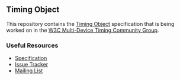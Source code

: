 ## Timing Object

This repository contains the [Timing Object](http://webtiming.github.io/timingobject/) specification that is being worked on in the
[W3C Multi-Device Timing Community Group](http://www.w3.org/community/webtiming/).

### Useful Resources

* [Specification](http://webtiming.github.io/timingobject/)
* [Issue Tracker](https://github.com/webtiming/timingobject/issues)
* [Mailing List](http://lists.w3.org/Archives/Public/public-webtiming/)
